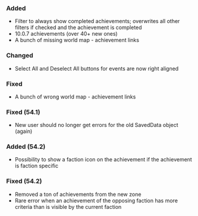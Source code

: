 ### Added
- Filter to always show completed achievements; overwrites all other filters if checked and the achievement is completed
- 10.0.7 achievements (over 40+ new ones)
- A bunch of missing world map - achievement links

### Changed
- Select All and Deselect All buttons for events are now right aligned

### Fixed
- A bunch of wrong world map - achievement links

### Fixed (54.1)
- New user should no longer get errors for the old SavedData object (again)

### Added (54.2)
- Possibility to show a faction icon on the achievement if the achievement is faction specific

### Fixed (54.2)
- Removed a ton of achievements from the new zone
- Rare error when an achievement of the opposing faction has more criteria than is visible by the current faction
